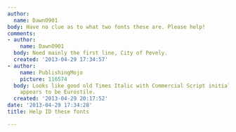 ```yaml
---
author:
  name: DawnO901
body: Have no clue as to what two fonts these are. Please help!
comments:
- author:
    name: DawnO901
  body: Need mainly the first line, City of Pevely.
  created: '2013-04-29 17:34:57'
- author:
    name: PublishingMojo
    picture: 116574
  body: Looks like good old Times Italic with Commercial Script initials. The address
    appears to be Eurostile.
  created: '2013-04-29 20:17:52'
date: '2013-04-29 17:34:28'
title: Help ID these fonts

---
```

